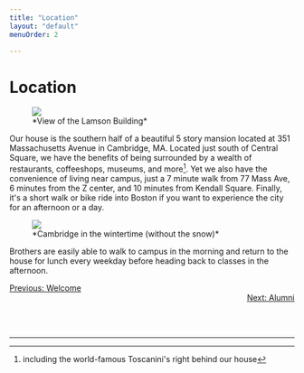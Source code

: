 ```yaml
---
title: "Location"
layout: "default"
menuOrder: 2

---
```


<div class="content container">

<h1>Location</h1>

<figure>
<img src="/images/house1.jpg">
<figcaption>*View of the Lamson Building*</figcaption>
</figure>

Our house is the southern half of a beautiful 5 story mansion located at 351 Massachusetts Avenue in Cambridge, MA. Located just south of Central Square, we have the benefits of being surrounded by a wealth of restaurants, coffeeshops, museums, and more[^1]. Yet we also have the convenience of living near campus, just a 7 minute walk from 77 Mass Ave, 6 minutes from the Z center, and 10 minutes from Kendall Square. Finally, it's a short walk or bike ride into Boston if you want to experience the city for an afternoon or a day.


<figure>
<img src="/images/street1.jpg">
<figcaption>*Cambridge in the wintertime (without the snow)*</figcaption>
</figure>

<p>
Brothers are easily able to walk to campus in the morning and return to the house for lunch every weekday before heading back to classes in the afternoon. <!--Evenings consist of dinner 5 nights a week, prepared by our very own Chef John, followed by anything from psets to parties to philosophical discussions.--></p>



[^1]: including the world-famous Toscanini's right behind our house

<div align="left" class="prev">
  <a href="/welcome.html">Previous: Welcome</a>
</div>

<div align="right" class="next">
  <a href="/house.html">Next: Alumni</a>
</div>

<br/><br/>
<hr>
</div>
